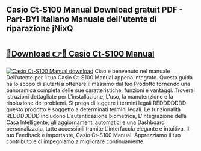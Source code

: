 ## Casio Ct-S100 Manual Download gratuit PDF - Part-BYl Italiano Manuale dell'utente di riparazione jNixQ

# <h2><a href="http://dfc0jh.blite.top/?on=Casio+Ct-S100+Manual">🔗Download 👉🔴 Casio Ct-S100 Manual</a></h2>

[![Casio Ct-S100 Manual download](https://i.imgur.com/lujVjoI.png)](http://dfc0jh.blite.top/?on=Casio+Ct-S100+Manual)
Ciao e benvenuto nel manuale Dell'utente per il tuo Casio Ct-S100 Manual appena integrato. Questa guida ha lo scopo di aiutarti a ottenere il massimo dal tuo Prodotto fornendo una panoramica completa delle sue caratteristiche, funzioni e vantaggi. Troverai istruzioni dettagliate per L'installazione, L'uso, la manutenzione e la risoluzione dei problemi. Si prega di leggere i termini legali REDDDDDDD questo prodotto è soggetto a determinati termini legali. Le funzionalità REDDDDDDD includono L'autenticazione biometrica, L'integrazione della Casa Intelligente, gli aggiornamenti automatici e una Dashboard personalizzata, tutte accessibili tramite L'interfaccia elegante e intuitiva. Il tuo Feedback è importante, Casio Ct-S100 Manual. Apprezziamo il tuo contributo e ci impegniamo a migliorare continuamente.

